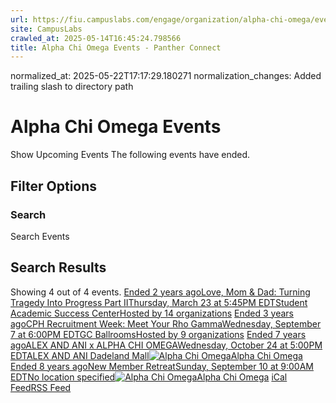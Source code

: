 ```yaml
---
url: https://fiu.campuslabs.com/engage/organization/alpha-chi-omega/events/?showpastevents=true
site: CampusLabs
crawled_at: 2025-05-14T16:45:24.798566
title: Alpha Chi Omega Events - Panther Connect
---
```

normalized_at: 2025-05-22T17:17:29.180271
normalization_changes: Added trailing slash to directory path

# Alpha Chi Omega Events
Show Upcoming Events
The following events have ended.
## Filter Options
### Search
Search Events
## Search Results
Showing 4 out of 4 events.
[ Ended 2 years agoLove, Mom & Dad: Turning Tragedy Into Progress Part IIThursday, March 23 at 5:45PM EDTStudent Academic Success CenterHosted by 14 organizations](https://fiu.campuslabs.com/engage/event/8987422)
[ Ended 3 years agoCPH Recruitment Week: Meet Your Rho GammaWednesday, September 7 at 6:00PM EDTGC BallroomsHosted by 9 organizations](https://fiu.campuslabs.com/engage/event/8334931)
[ Ended 7 years agoALEX AND ANI x ALPHA CHI OMEGAWednesday, October 24 at 5:00PM EDTALEX AND ANI Dadeland Mall![Alpha Chi Omega](https://se-images.campuslabs.com/clink/images/a55cc5a0-3b53-4e53-91ea-092b0474c8d9903fbda5-9b3c-4f12-a51f-441156e29603.png?preset=small-sq)Alpha Chi Omega](https://fiu.campuslabs.com/engage/event/2862210)
[ Ended 8 years agoNew Member RetreatSunday, September 10 at 9:00AM EDTNo location specified![Alpha Chi Omega](https://se-images.campuslabs.com/clink/images/a55cc5a0-3b53-4e53-91ea-092b0474c8d9903fbda5-9b3c-4f12-a51f-441156e29603.png?preset=small-sq)Alpha Chi Omega](https://fiu.campuslabs.com/engage/event/2474904)
[iCal Feed](https://fiu.campuslabs.com/engage/organization/alpha-chi-omega/events.ics)[RSS Feed](https://fiu.campuslabs.com/engage/organization/alpha-chi-omega/events.rss)
